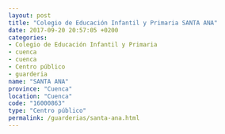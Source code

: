 ```yaml
---
layout: post
title: "Colegio de Educación Infantil y Primaria SANTA ANA"
date: 2017-09-20 20:57:05 +0200
categories:
- Colegio de Educación Infantil y Primaria
- cuenca
- cuenca
- Centro público
- guarderia
name: "SANTA ANA"
province: "Cuenca"
location: "Cuenca"
code: "16000863"
type: "Centro público"
permalink: /guarderias/santa-ana.html
---
```

